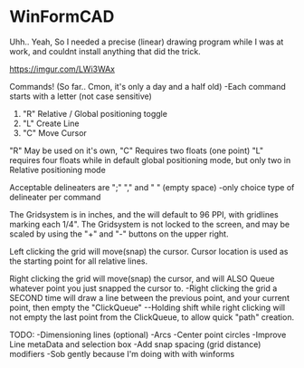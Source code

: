 # WinFormCAD
Uhh.. Yeah, So I needed a precise (linear) drawing program while I was at work, and couldnt install anything that did the trick.

https://imgur.com/LWi3WAx

Commands! (So far.. Cmon, it's only a day and a half old)
-Each command starts with a letter (not case sensitive)
1) "R" Relative / Global positioning toggle
2) "L" Create Line
3) "C" Move Cursor

"R" May be used on it's own,
"C" Requires two floats (one point)
"L" requires four floats while in default global positioning mode, but only two in Relative positioning mode

Acceptable delineaters are ";" "," and " " (empty space) 
-only choice type of delineater per command

The Gridsystem is in inches, and the will default to 96 PPI, with gridlines marking each 1/4".
The Gridsystem is not locked to the screen, and may be scaled by using the "+" and "-" buttons on the upper right.

Left clicking the grid will move(snap) the cursor. Cursor location is used as the starting point for all relative lines.

Right clicking the grid will move(snap) the cursor, and will ALSO Queue whatever point you just snapped the cursor to.
-Right clicking the grid a SECOND time will draw a line between the previous point, and your current point, then empty the "ClickQueue"
--Holding shift while right clicking will not empty the last point from the ClickQueue, to allow quick "path" creation.


TODO:
-Dimensioning lines (optional)
-Arcs
-Center point circles
-Improve Line metaData and selection box
-Add snap spacing (grid distance) modifiers
-Sob gently because I'm doing with with winforms
